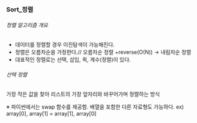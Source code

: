 ### Sort_정렬

###### 정렬 알고리즘 개요
* 데이터를 정렬할 경우 이진탐색이 가능해진다.
* 정렬은 오름차순을 가정한다.// 오름차순 정렬 +reverse(O(N)) -> 내림차순 정렬
* 대표적인 정렬로는 선택, 삽입, 퀵, 계수(정렬)이 있다.


###### 선택 정렬
가장 작은 값을 찾아 리스트의 가장 앞자리와 바꾸어가며 정렬하는 방식

※ 파이썬에서는 swap 함수를 제공함. 배열을 포함한 다른 자료형도 가능하다.
   ex) array[0], array[1] = array[1], array[0]

